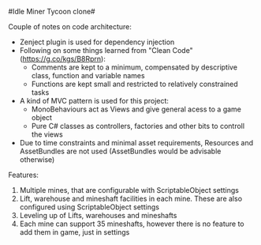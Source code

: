 #Idle Miner Tycoon clone#

Couple of notes on code architecture:  

* Zenject plugin is used for dependency injection  
* Following on some things learned from "Clean Code" (https://g.co/kgs/B8Rprn):  
	* Comments are kept to a minimum, compensated by descriptive class, function and variable names  
	* Functions are kept small and restricted to relatively constrained tasks  
* A kind of MVC pattern is used for this project:  
	* MonoBehaviours act as Views and give general acess to a game object  
	* Pure C# classes as controllers, factories and other bits to controll the views  
* Due to time constraints and minimal asset requirements, Resources and AssetBundles are not used (AssetBundles would be advisable otherwise)  
  
Features:  

1. Multiple mines, that are configurable with ScriptableObject settings  
2. Lift, warehouse and mineshaft facilities in each mine. These are also configured using ScriptableObject settings  
3. Leveling up of Lifts, warehouses and mineshafts  
4. Each mine can support 35 mineshafts, however there is no feature to add them in game, just in settings  